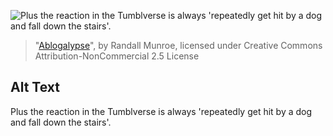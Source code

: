![Plus the reaction in the Tumblverse is always 'repeatedly get hit by a dog and fall down the stairs'.](https://imgs.xkcd.com/comics/ablogalypse.png)
> "[Ablogalypse](https://xkcd.com/1043/)", by Randall Munroe, licensed under Creative Commons Attribution-NonCommercial 2.5 License

## Alt Text
Plus the reaction in the Tumblverse is always 'repeatedly get hit by a dog and fall down the stairs'.
